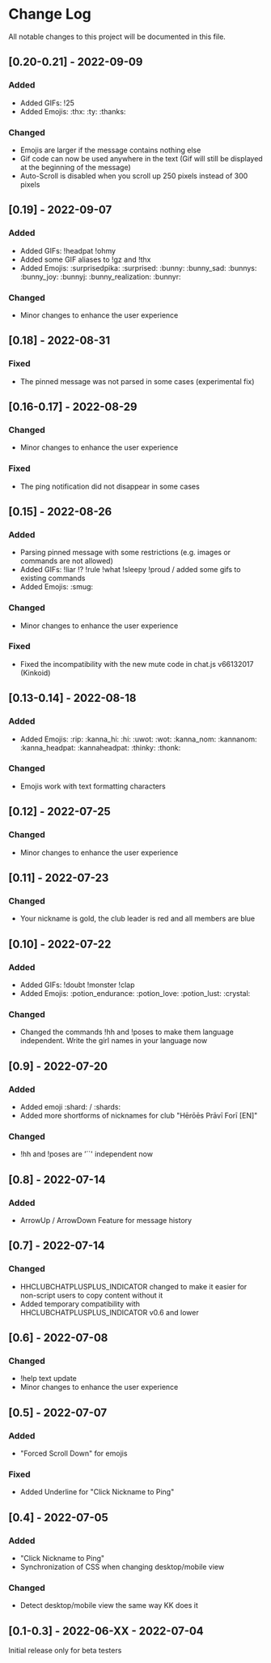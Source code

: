 
# Change Log
All notable changes to this project will be documented in this file.

## [0.20-0.21] - 2022-09-09

### Added
- Added GIFs: !25
- Added Emojis: :thx: :ty: :thanks:

### Changed
- Emojis are larger if the message contains nothing else
- Gif code can now be used anywhere in the text (Gif will still be displayed at the beginning of the message)
- Auto-Scroll is disabled when you scroll up 250 pixels instead of 300 pixels

## [0.19] - 2022-09-07

### Added
- Added GIFs: !headpat !ohmy
- Added some GIF aliases to !gz and !thx
- Added Emojis: :surprisedpika: :surprised: :bunny: :bunny_sad: :bunnys: :bunny_joy: :bunnyj: :bunny_realization: :bunnyr:

### Changed
- Minor changes to enhance the user experience

## [0.18] - 2022-08-31

### Fixed
- The pinned message was not parsed in some cases (experimental fix)

## [0.16-0.17] - 2022-08-29

### Changed
- Minor changes to enhance the user experience

### Fixed
- The ping notification did not disappear in some cases

## [0.15] - 2022-08-26

### Added
- Parsing pinned message with some restrictions (e.g. images or commands are not allowed)
- Added GIFs: !liar !? !rule !what !sleepy !proud / added some gifs to existing commands
- Added Emojis: :smug:

### Changed
- Minor changes to enhance the user experience

### Fixed
- Fixed the incompatibility with the new mute code in chat.js v66132017 (Kinkoid)

## [0.13-0.14] - 2022-08-18

### Added

- Added Emojis: :rip: :kanna_hi: :hi: :uwot: :wot: :kanna_nom: :kannanom: :kanna_headpat: :kannaheadpat: :thinky: :thonk:

### Changed

- Emojis work with text formatting characters

## [0.12] - 2022-07-25

### Changed

- Minor changes to enhance the user experience

## [0.11] - 2022-07-23

### Changed

- Your nickname is gold, the club leader is red and all members are blue

## [0.10] - 2022-07-22

### Added

- Added GIFs: !doubt !monster !clap
- Added Emojis: :potion_endurance: :potion_love: :potion_lust: :crystal:

### Changed

- Changed the commands !hh and !poses to make them language independent. Write the girl names in your language now

## [0.9] - 2022-07-20

### Added

- Added emoji :shard: / :shards:
- Added more shortforms of nicknames for club "Hērōēs Prāvī Forī [EN]"

### Changed

- !hh and !poses are ’´`' independent now

## [0.8] - 2022-07-14

### Added

- ArrowUp / ArrowDown Feature for message history

## [0.7] - 2022-07-14

### Changed

- HHCLUBCHATPLUSPLUS_INDICATOR changed to make it easier for non-script users to copy content without it
- Added temporary compatibility with HHCLUBCHATPLUSPLUS_INDICATOR v0.6 and lower

## [0.6] - 2022-07-08

### Changed

- !help text update
- Minor changes to enhance the user experience

## [0.5] - 2022-07-07

### Added

- "Forced Scroll Down" for emojis

### Fixed

- Added Underline for "Click Nickname to Ping"

## [0.4] - 2022-07-05

### Added

- "Click Nickname to Ping"
- Synchronization of CSS when changing desktop/mobile view

### Changed

- Detect desktop/mobile view the same way KK does it

## [0.1-0.3] - 2022-06-XX - 2022-07-04

Initial release only for beta testers
